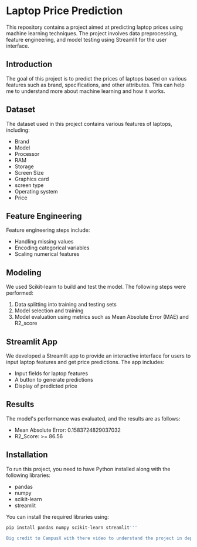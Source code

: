 # Laptop Price Prediction

This repository contains a project aimed at predicting laptop prices using machine learning techniques. The project involves data preprocessing, feature engineering, and model testing using Streamlit for the user interface.

## Introduction
The goal of this project is to predict the prices of laptops based on various features such as brand, specifications, and other attributes. This can help me to understand more about machine learning and how it works.

## Dataset
The dataset used in this project contains various features of laptops, including:
- Brand
- Model
- Processor
- RAM
- Storage
- Screen Size
- Graphics card
- screen type
- Operating system
- Price

## Feature Engineering
Feature engineering steps include:
- Handling missing values
- Encoding categorical variables
- Scaling numerical features

## Modeling
We used Scikit-learn to build and test the model. The following steps were performed:
1. Data splitting into training and testing sets
2. Model selection and training
3. Model evaluation using metrics such as Mean Absolute Error (MAE) and R2_score

## Streamlit App
We developed a Streamlit app to provide an interactive interface for users to input laptop features and get price predictions. The app includes:
- Input fields for laptop features
- A button to generate predictions
- Display of predicted price

## Results
The model's performance was evaluated, and the results are as follows:
- Mean Absolute Error: 0.1583724829037032
- R2_Score: >= 86.56

## Installation
To run this project, you need to have Python installed along with the following libraries:
- pandas
- numpy
- scikit-learn
- streamlit

You can install the required libraries using:
```bash
pip install pandas numpy scikit-learn streamlit'''

Big credit to CampusX with there video to understand the project in depth 
